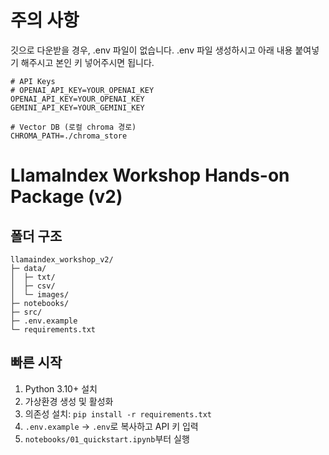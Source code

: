 # 주의 사항 
깃으로 다운받을 경우, .env 파일이 없습니다.
.env 파일 생성하시고 아래 내용 붙여넣기 해주시고 본인 키 넣어주시면 됩니다.
```
# API Keys
# OPENAI_API_KEY=YOUR_OPENAI_KEY
OPENAI_API_KEY=YOUR_OPENAI_KEY
GEMINI_API_KEY=YOUR_GEMINI_KEY

# Vector DB (로컬 chroma 경로)
CHROMA_PATH=./chroma_store
```

# LlamaIndex Workshop Hands-on Package (v2)

## 폴더 구조
```
llamaindex_workshop_v2/
├─ data/
│  ├─ txt/
│  ├─ csv/
│  └─ images/
├─ notebooks/
├─ src/
├─ .env.example
└─ requirements.txt
```

## 빠른 시작
1) Python 3.10+ 설치
2) 가상환경 생성 및 활성화
3) 의존성 설치: `pip install -r requirements.txt`
4) `.env.example` → `.env`로 복사하고 API 키 입력
5) `notebooks/01_quickstart.ipynb`부터 실행
